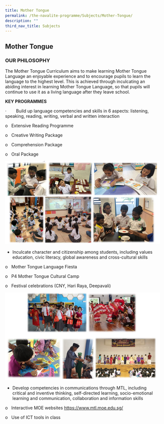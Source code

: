 ```yaml
---
title: Mother Tongue
permalink: /the-navalite-programme/Subjects/Mother-Tongue/
description: ""
third_nav_title: Subjects
---
```

## Mother Tongue

### OUR PHILOSOPHY

The Mother Tongue Curriculum aims to make learning Mother Tongue Language an enjoyable experience and to encourage pupils to learn the language to the highest level. This is achieved through inculcating an abiding interest in learning Mother Tongue Language, so that pupils will continue to use it as a living language after they leave school.

**KEY PROGRAMMES**

·        Build up language competencies and skills in 6 aspects: listening, speaking, reading, writing, verbal and written interaction

 o   Extensive Reading Programme  
 
 o   Creative Writing Package  
 
 o   Comprehension Package  
 
 o   Oral Package
 
 ![](/images/Snap49.jpeg)
 
 *   Inculcate character and citizenship among students, including values education, civic literacy, global awareness and cross-cultural skills

 o   Mother Tongue Language Fiesta  
 
 o   P4 Mother Tongue Cultural Camp  
 
 o   Festival celebrations (CNY, Hari Raya, Deepavali)
 
 ![](/images/Snap50.jpeg)
 
 *   Develop competencies in communications through MTL, including critical and inventive thinking, self-directed learning, socio-emotional learning and communication, collaboration and information skills

 o   Interactive MOE websites https://www.mtl.moe.edu.sg/  
 
 o   Use of ICT tools in class
 
 
 